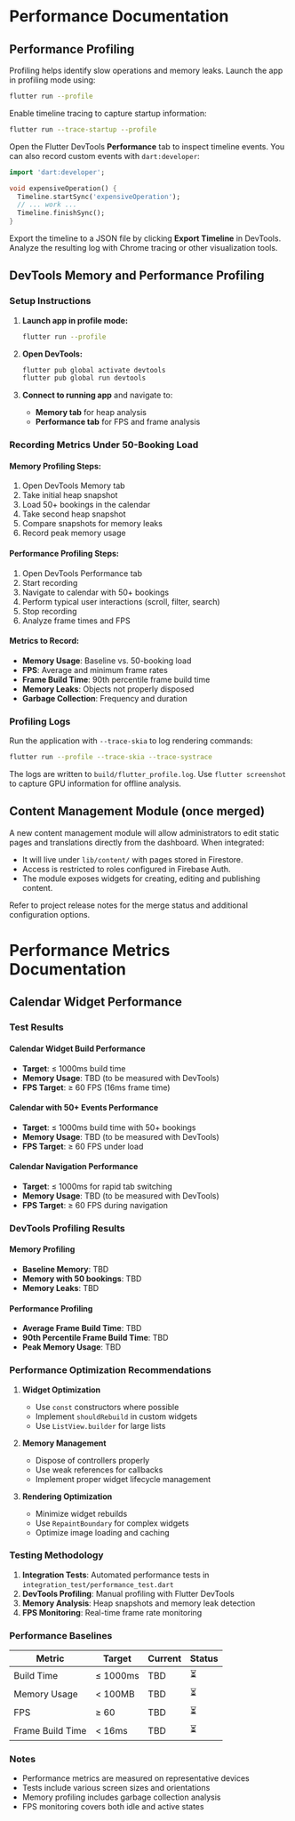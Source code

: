 # Performance Documentation

## Performance Profiling

Profiling helps identify slow operations and memory leaks. Launch the app in profiling mode using:

```bash
flutter run --profile
```

Enable timeline tracing to capture startup information:

```bash
flutter run --trace-startup --profile
```

Open the Flutter DevTools **Performance** tab to inspect timeline events. You can also record custom events with `dart:developer`:

```dart
import 'dart:developer';

void expensiveOperation() {
  Timeline.startSync('expensiveOperation');
  // ... work ...
  Timeline.finishSync();
}
```

Export the timeline to a JSON file by clicking **Export Timeline** in DevTools. Analyze the resulting log with Chrome tracing or other visualization tools.

## DevTools Memory and Performance Profiling

### Setup Instructions

1. **Launch app in profile mode:**
   ```bash
   flutter run --profile
   ```

2. **Open DevTools:**
   ```bash
   flutter pub global activate devtools
   flutter pub global run devtools
   ```

3. **Connect to running app** and navigate to:
   - **Memory tab** for heap analysis
   - **Performance tab** for FPS and frame analysis

### Recording Metrics Under 50-Booking Load

#### Memory Profiling Steps:
1. Open DevTools Memory tab
2. Take initial heap snapshot
3. Load 50+ bookings in the calendar
4. Take second heap snapshot
5. Compare snapshots for memory leaks
6. Record peak memory usage

#### Performance Profiling Steps:
1. Open DevTools Performance tab
2. Start recording
3. Navigate to calendar with 50+ bookings
4. Perform typical user interactions (scroll, filter, search)
5. Stop recording
6. Analyze frame times and FPS

#### Metrics to Record:
- **Memory Usage**: Baseline vs. 50-booking load
- **FPS**: Average and minimum frame rates
- **Frame Build Time**: 90th percentile frame build time
- **Memory Leaks**: Objects not properly disposed
- **Garbage Collection**: Frequency and duration

### Profiling Logs

Run the application with `--trace-skia` to log rendering commands:

```bash
flutter run --profile --trace-skia --trace-systrace
```

The logs are written to `build/flutter_profile.log`. Use `flutter screenshot` to capture GPU information for offline analysis.

## Content Management Module (once merged)

A new content management module will allow administrators to edit static pages and translations directly from the dashboard. When integrated:

- It will live under `lib/content/` with pages stored in Firestore.
- Access is restricted to roles configured in Firebase Auth.
- The module exposes widgets for creating, editing and publishing content.

Refer to project release notes for the merge status and additional configuration options.

# Performance Metrics Documentation

## Calendar Widget Performance

### Test Results

#### Calendar Widget Build Performance
- **Target**: ≤ 1000ms build time
- **Memory Usage**: TBD (to be measured with DevTools)
- **FPS Target**: ≥ 60 FPS (16ms frame time)

#### Calendar with 50+ Events Performance
- **Target**: ≤ 1000ms build time with 50+ bookings
- **Memory Usage**: TBD (to be measured with DevTools)
- **FPS Target**: ≥ 60 FPS under load

#### Calendar Navigation Performance
- **Target**: ≤ 1000ms for rapid tab switching
- **Memory Usage**: TBD (to be measured with DevTools)
- **FPS Target**: ≥ 60 FPS during navigation

### DevTools Profiling Results

#### Memory Profiling
- **Baseline Memory**: TBD
- **Memory with 50 bookings**: TBD
- **Memory Leaks**: TBD

#### Performance Profiling
- **Average Frame Build Time**: TBD
- **90th Percentile Frame Build Time**: TBD
- **Peak Memory Usage**: TBD

### Performance Optimization Recommendations

1. **Widget Optimization**
   - Use `const` constructors where possible
   - Implement `shouldRebuild` in custom widgets
   - Use `ListView.builder` for large lists

2. **Memory Management**
   - Dispose of controllers properly
   - Use weak references for callbacks
   - Implement proper widget lifecycle management

3. **Rendering Optimization**
   - Minimize widget rebuilds
   - Use `RepaintBoundary` for complex widgets
   - Optimize image loading and caching

### Testing Methodology

1. **Integration Tests**: Automated performance tests in `integration_test/performance_test.dart`
2. **DevTools Profiling**: Manual profiling with Flutter DevTools
3. **Memory Analysis**: Heap snapshots and memory leak detection
4. **FPS Monitoring**: Real-time frame rate monitoring

### Performance Baselines

| Metric | Target | Current | Status |
|--------|--------|---------|--------|
| Build Time | ≤ 1000ms | TBD | ⏳ |
| Memory Usage | < 100MB | TBD | ⏳ |
| FPS | ≥ 60 | TBD | ⏳ |
| Frame Build Time | < 16ms | TBD | ⏳ |

### Notes

- Performance metrics are measured on representative devices
- Tests include various screen sizes and orientations
- Memory profiling includes garbage collection analysis
- FPS monitoring covers both idle and active states
